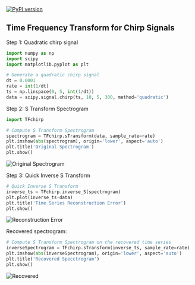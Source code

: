 [![PyPI version](https://badge.fury.io/py/TFchirp.svg)](https://badge.fury.io/py/TFchirp)

## Time Frequency Transform for Chirp Signals

Step 1: Quadratic chirp signal

```Python
import numpy as np
import scipy
import matplotlib.pyplot as plt

# Generate a quadratic chirp signal
dt = 0.0001
rate = int(1/dt)
ts = np.linspace(0, 5, int(1/dt))
data = scipy.signal.chirp(ts, 10, 5, 300, method='quadratic')
```

Step 2: S Transform Spectrogram

```Python
import TFchirp

# Compute S Transform Spectrogram
spectrogram = TFchirp.sTransform(data, sample_rate=rate)
plt.imshow(abs(spectrogram), origin='lower', aspect='auto')
plt.title('Original Spectrogram')
plt.show()
```

![Original Spectrogram](https://raw.githubusercontent.com/xli2522/TFchirp/blob/master/img/original_spectrogram.png)

Step 3: Quick Inverse S Transform

```Python
# Quick Inverse S Transform
inverse_ts = TFchirp.inverse_S(spectrogram)
plt.plot(inverse_ts-data)
plt.title('Time Series Reconstruction Error')
plt.show()
```

![Reconstruction Error](https://raw.githubusercontent.com/xli2522/TFchirp/blob/master/img/reconstruction_error.png)

Recovered spectrogram:

```Python
# Compute S Transform Spectrogram on the recovered time series
inverseSpectrogram = TFchirp.sTransform(inverse_ts, sample_rate=rate)
plt.imshow(abs(inverseSpectrogram), origin='lower', aspect='auto')
plt.title('Recovered Specctrogram')
plt.show()
```

![Recovered](https://raw.githubusercontent.com/xli2522/TFchirp/blob/master/img/recovered_spectrogram.png)

